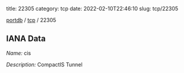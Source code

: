 title: 22305
category: tcp
date: 2022-02-10T22:46:10
slug: tcp/22305

[portdb](/) / [tcp](/category/tcp.html) / 22305


## IANA Data

_Name:_ cis

_Description:_ CompactIS Tunnel


